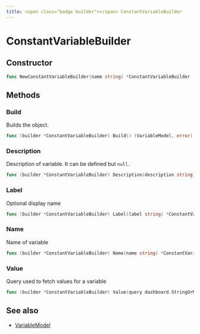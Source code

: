 ```yaml
---
title: <span class="badge builder"></span> ConstantVariableBuilder
---
```

# <span class="badge builder"></span> ConstantVariableBuilder

## Constructor

```go
func NewConstantVariableBuilder(name string) *ConstantVariableBuilder
```
## Methods

### <span class="badge object-method"></span> Build

Builds the object.

```go
func (builder *ConstantVariableBuilder) Build() (VariableModel, error)
```

### <span class="badge object-method"></span> Description

Description of variable. It can be defined but `null`.

```go
func (builder *ConstantVariableBuilder) Description(description string) *ConstantVariableBuilder
```

### <span class="badge object-method"></span> Label

Optional display name

```go
func (builder *ConstantVariableBuilder) Label(label string) *ConstantVariableBuilder
```

### <span class="badge object-method"></span> Name

Name of variable

```go
func (builder *ConstantVariableBuilder) Name(name string) *ConstantVariableBuilder
```

### <span class="badge object-method"></span> Value

Query used to fetch values for a variable

```go
func (builder *ConstantVariableBuilder) Value(query dashboard.StringOrMap) *ConstantVariableBuilder
```

## See also

 * <span class="badge object-type-struct"></span> [VariableModel](./object-VariableModel.md)
